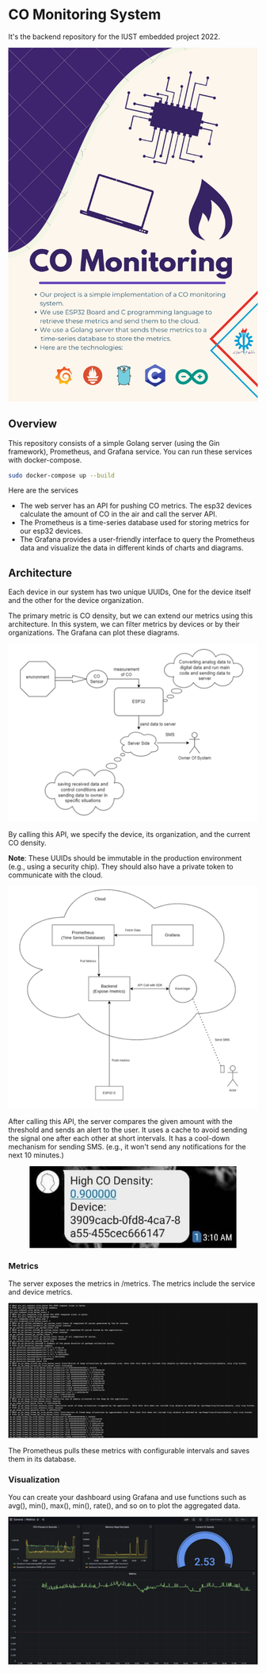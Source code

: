 # CO Monitoring System

It's the backend repository for the IUST embedded project 2022.

<img src="./docs/images/poster.png" title="" alt="" data-align="center">

## Overview

This repository consists of a simple Golang server (using the Gin framework), Prometheus, and Grafana service. You can run these services with docker-compose.

```bash
sudo docker-compose up --build
```

Here are the services

- The web server has an API for pushing CO metrics. The esp32 devices calculate the amount of CO in the air and call the server API.
- The Prometheus is a time-series database used for storing metrics for our esp32 devices.
- The Grafana provides a user-friendly interface to query the Prometheus data and visualize the data in different kinds of charts and diagrams.

## Architecture

Each device in our system has two unique UUIDs, One for the device itself and the other for the device organization.

The primary metric is CO density, but we can extend our metrics using this architecture. In this system, we can filter metrics by devices or by their organizations. The Grafana can plot these diagrams.

<img src="./docs/images/devices.png" title="" alt="" data-align="center">

By calling this API, we specify the device, its organization, and the current CO density.

**Note**: These UUIDs should be immutable in the production environment (e.g., using a security chip). They should also have a private token to communicate with the cloud.

<img src="./docs/images/server.png" title="" alt="" data-align="center">

After calling this API, the server compares the given amount with the threshold and sends an alert to the user. It uses a cache to avoid sending the signal one after each other at short intervals. It has a cool-down mechanism for sending SMS. (e.g., it won't send any notifications for the next 10 minutes.)

<p align="center">
  <img src="./docs/images/sms.jpg" title="" alt="" data-align="center">
</p>

### Metrics

The server exposes the metrics in /metrics. The metrics include the service and device metrics.

<img src="./docs/images/metrics.png" title="" alt="" data-align="center">

The Prometheus pulls these metrics with configurable intervals and saves them in its database.

### Visualization

You can create your dashboard using Grafana and use functions such as avg(), min(), max(), min(), rate(), and so on to plot the aggregated data.

<img src="./docs/images/grafana.png" title="" alt="" data-align="center">


